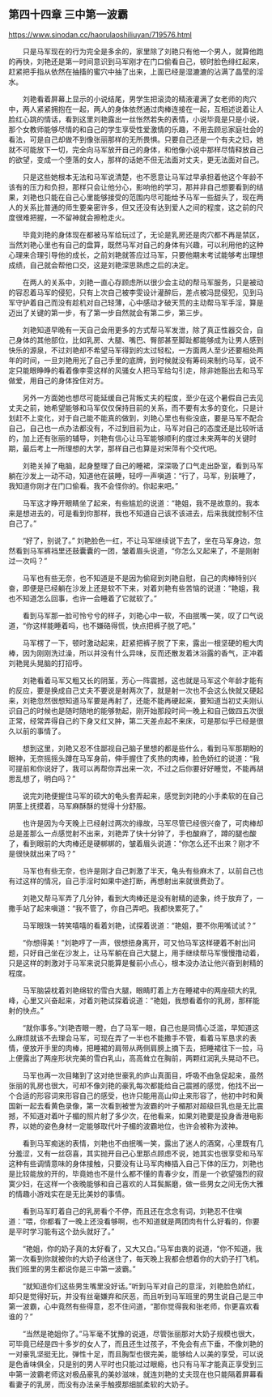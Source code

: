 ## 第四十四章 三中第一波霸

https://www.sinodan.cc/haorulaoshiliuyan/719576.html

　　只是马军现在的行为完全是多余的，家里除了刘艳只有他一个男人，就算他跑的再快，刘艳还是第一时间意识到马军刚才在门口偷看自己，顿时脸色绯红起来，赶紧把手指从依然在抽搐的蜜穴中抽了出来，上面已经是湿漉漉的沾满了晶莹的淫水。

　　刘艳看着屏幕上显示的小说结尾，男学生把滚烫的精液灌满了女老师的肉穴中，两人紧紧拥抱在一起，两人的身体依然通过肉棒连接在一起，互相述说着让人脸红心跳的情话，看到这里刘艳露出一丝怅然若失的表情，小说毕竟是只是小说，那个女教师能够尽情的和自己的学生享受性爱激情的乐趣，不用去顾忌家庭社会的看法，可是自己却做不到像张丽那样的无所畏惧。只要自己还是一个有夫之妇，她就不可能放下一切，完全向马军放开自己的身体，和他像小说中那样尽情释放自己的欲望，变成一个堕落的女人，那样的话她不但无法面对丈夫，更无法面对自己。

　　只是这些她根本无法和马军说清楚，也不愿意让马军过早承担着他这个年龄不该有的压力和负担，那样只会让他分心，影响他的学习，那并非自己想要看到的结果，刘艳也只能在自己心里能够接受的范围内尽可能给予马军一些甜头了，现在两人的关系比普通的师生要亲密许多，但又还没有达到爱人之间的程度，这之前的尺度很难把握，一不留神就会擦枪走火。

　　毕竟刘艳的身体现在都被马军给玩过了，无论是乳房还是肉穴都不再是禁区，当然刘艳心里也有自己的盘算，既然马军对自己的身体有兴趣，可以利用他的这种心理来合理引导他的成长，之前刘艳就答应过马军，只要他期末考试能够考出理想成绩，自己就会帮他口交，这是刘艳深思熟虑之后的决定。

　　在两人的关系中，刘艳一直心存顾虑所以很少会主动的帮马军服务，只是被动的容忍着马军的侵犯，只有上次自己被李雯设计灌醉后，差点被冯昆侵犯，见到马军守护着自己而没有趁机对自己轻薄，心中感动才破天荒的主动帮马军手淫，算是迈出了关键的第一步，有了第一步自然就会有第二步，第三步。

　　刘艳知道早晚有一天自己会用更多的方式帮马军发泄，除了真正性器交合，自己身体的其他部位，比如乳房、大腿、嘴巴、臀部甚至脚趾都能够成为让男人感到快乐的源泉，不过刘艳却不希望马军得到的太过轻松，一方面两人至少还要相处两年的时间，一旦刘艳用光了自己手里的底牌，到时候就没有筹码来制约马军，说不定只能眼睁睁的看着像李雯这样的风骚女人把马军给勾引走，除非她豁出去和马军做爱，用自己的身体拴住对方。

　　另外一方面她也想尽可能延缓自己背叛丈夫的程度，至少在这个暑假自己去见丈夫之前，她希望能够和马军仅仅保持目前的关系，而不要有太多的变化，只是计划赶不上变化，对于自己能不能真的做到，刘艳心里也有些没底，要是马军不配合自己，自己也一点办法都没有，不过到目前为止，马军对自己的态度还是比较听话的，加上还有张丽的辅导，刘艳有信心让马军能够顺利的度过未来两年的关键时期，最后考上一所理想的大学，那样自己也算是对宋萍有个交代吧。

　　刘艳关掉了电脑，起身整理了自己的睡裙，深深吸了口气走出卧室，看到马军躺在沙发上一动不动，知道他在装睡，轻哼一声嗔道：“行了，马军，别装睡了，我知道你刚才在门口偷看。我不会怪你的。你起来吧。”

　　马军这才睁开眼睛坐了起来，有些尴尬的说道：“艳姐，我不是故意的。我本来是想进去的，可是看到你那样，我也不知道自己该不该进去，后来我就控制不住自己了。”

　　“好了，别说了。” 刘艳脸色一红，不让马军继续说下去了，坐在马军身边，忽然看到马军裤裆里还鼓囊囊的一团，皱着眉头说道，“你怎么又起来了，不是刚射过一次吗？”

　　马军也有些无奈，也不知道是不是因为偷窥到刘艳自慰，自己的肉棒特别兴奋，即便是已经躺在沙发上还是软不下来，对着刘艳有些苦恼的说道：“艳姐，我也不知道怎么回事，也许一会睡着了它就软了。”

　　看到马军那一脸可怜兮兮的样子，刘艳心中一软，不由抿嘴一笑，叹了口气说道，“你这样能睡着吗，也不嫌硌得慌，快点把裤子脱了吧。”

　　马军楞了一下，顿时激动起来，赶紧把裤子脱了下来，露出一根坚硬的粗大肉棒，因为刚刚洗过澡，所以并没有什么异味，反而还散发着沐浴露的香气，正冲着刘艳晃头晃脑的打招呼。

　　刘艳看着马军又粗又长的阴茎，芳心一阵震撼，这也就是马军这个年龄才能有的反应，要是换成自己丈夫不要说是射两次了，就是射一次也不会这么快就又硬起来，刘艳忽然很想知道马军要是再射了，还能不能再硬起来，要知道当初丈夫刚认识自己的时候也是随时随地的能够勃起，刚开始那段时间一晚上和自己做四五次很正常，经常弄得自己的下身又红又肿，第二天差点起不来床，可是那似乎已经是很久以前的事情了。

　　想到这里，刘艳又忍不住鄙视自己脑子里想的都是些什么，看到马军那期盼的眼神，无奈摇摇头蹲在马军身前，伸手握住了炙热的肉棒，脸色娇红的说道：“我可提前和你说好了，我可以再帮你弄出来一次，不过之后你要好好睡觉，不能再胡思乱想了，明白吗？”

　　说完刘艳便握住马军的硕大的龟头套弄起来，感觉到刘艳的小手柔软的在自己阴茎上抚摸着，马军麻酥酥的觉得十分舒服。

　　也许是因为今天晚上已经射过两次的缘故，马军尽管已经很兴奋了，可肉棒却总是差那么一点感觉射不出来，刘艳弄了快十分钟了，手也酸麻了，蹲的腿也酸了，看到眼前的大肉棒还是硬梆梆的，皱着眉头说道：“你怎么还不出来？刚才不是很快就出来了吗？”

　　马军也有些无奈，也许是刚才自己刺激了半天，龟头有些麻木了，以前自己也有过这样的情况，自己手淫时如果中途打断，再想射出来就很费劲了。

　　刘艳又帮马军弄了几分钟，看到大肉棒还是没有射精的迹象，终于放弃了，一撒手站了起来嗔道：“我不管了，你自己弄吧。我都快累死了。”

　　马军眼珠一转笑嘻嘻的看着刘艳，试探着说道：“艳姐，要不你用嘴试试？”

　　“你想得美！”刘艳哼了一声，很想扭身离开，可又怕马军这样硬着不射出问题，只好自己坐在沙发上，让马军躺在自己大腿上，用手继续帮马军慢慢撸动着，只是这样的刺激对于马军来说只能算是餐前小点心，根本没办法让他兴奋到射精的程度。

　　马军脑袋枕着刘艳绵软的雪白大腿，眼睛盯着上方在睡裙中的两座硕大的乳峰，心里又兴奋起来，对着刘艳试探着说道：“艳姐，我想看着你的乳房，那样能射的快点。”

　　“就你事多。”刘艳杏眼一瞪，白了马军一眼，自己也是同情心泛滥，早知道这么麻烦就该不去理会马军，可现在弄了一半也不能撒手不管，看着马军恳求的表情，便放开手里的肉棒，把睡裙的肩带从两侧肩膀上摘下去，把睡裙往下一拉，马上便露出了两座形状完美的雪白乳山，高高耸立在胸前，两颗红润乳头晃动不已。

　　马军也再一次目睹到了这对绝世豪乳的庐山真面目，呼吸不由急促起来，虽然张丽的乳房也很大，可却不像刘艳的豪乳每次都能给自己震撼的感觉，他找不出一个合适的形容词来形容自己的感受，也许只能用高山仰止来形容了，他初中时和黄国新一起去看黄色录像，第一次看到被誉为波霸的叶子楣那对超级巨乳也是无比震撼，不知道对着叶子楣的照片射了多少次，在他看来，如果刘艳要是投身香港电影界，以她的姿色身材一定能够取代叶子楣的波霸地位，也许会被称为波神。

　　看到马军痴迷的表情，刘艳也不由抿嘴一笑，露出了迷人的酒窝，心里既有几分羞涩，又有一丝窃喜，其实抛开自己心里那点顾虑不说，她其实也很享受和马军这种有些调情意味的身体接触，只要没有让马军肉棒插入自己下体的压力，刘艳也是比较能放的开的，毕竟她也不是什么都不懂的青春少女，而是一个欲望强烈的寂寞少妇，在这样一个夜晚能够和自己喜欢的人耳鬓厮磨，做一些男女之间无伤大雅的情趣小游戏实在是无比美妙的事情。

　　看到马军盯着自己的乳房看个不停，而且还在念念有词，刘艳忍不住嗔道：“喂，你都看了一晚上还没看够啊，也不知道就是两团肉有什么好看的，你要是平时学习能有这个劲头就好了。”

　　“艳姐，你的奶子真的太好看了，又大又白。”马军由衷的说道，“你不知道，我第一次看到你就被你的大奶子给迷住了，每天晚上我都会想着你的大奶子打飞机。我们班里的男生都说你是三中第一波霸。”

　　“就知道你们这些男生嘴里没好话。”听到马军对自己的意淫，刘艳脸色娇红，却只是觉得好玩，并没有丝毫嫌弃和厌恶，而且听到马军班里的男生说自己是三中第一波霸，心中竟然有些得意，忍不住问道，“那你觉得我和张老师，你更喜欢看谁的？”

　　“当然是艳姐你了。”马军毫不犹豫的说道，尽管张丽那对大奶子规模也很大，可毕竟已经是四十多岁的女人了，而且还生过孩子，不免会有点下垂，不像刘艳的一对豪乳坚挺无比，弹性十足，而且胸型也很完美，能够给人以美的享受，可以说是色香味俱全，只是别的男人平时也只能过过眼瘾，也只有马军才能真正享受到三中第一波霸老师这对极品豪乳的美妙滋味，就连刘艳的丈夫现在也只能隔着屏幕看看妻子的乳房，而没有办法亲手触摸那细腻柔软的大奶子。

